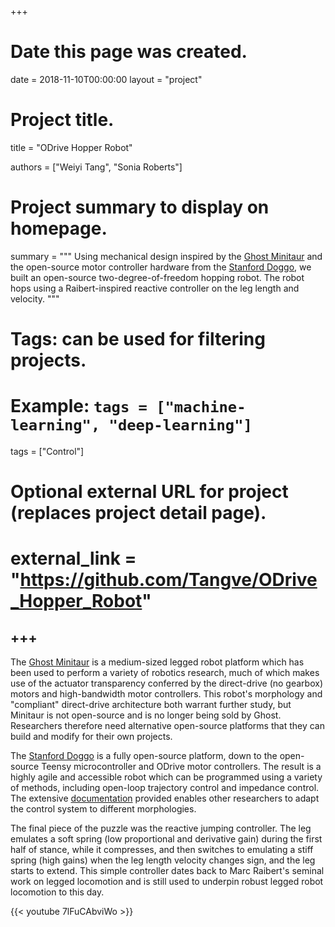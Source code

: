 +++
# Date this page was created.
date = 2018-11-10T00:00:00
layout = "project"

# Project title.
title = "ODrive Hopper Robot"

authors = ["Weiyi Tang", "Sonia Roberts"]

# Project summary to display on homepage.
summary = """
Using mechanical design inspired by the [Ghost Minitaur](https://kodlab.seas.upenn.edu/robots/ghost-minitaur/) and the open-source motor controller hardware from the [Stanford Doggo](https://github.com/Nate711/StanfordDoggoProject), we built an open-source two-degree-of-freedom hopping robot. The robot hops using a Raibert-inspired reactive controller on the leg length and velocity.
 """

# Tags: can be used for filtering projects.
# Example: `tags = ["machine-learning", "deep-learning"]`
tags = ["Control"]

# Optional external URL for project (replaces project detail page).
# external_link = "https://github.com/Tangve/ODrive_Hopper_Robot"
+++
---
The [Ghost Minitaur](https://kodlab.seas.upenn.edu/robots/ghost-minitaur/) is a medium-sized legged robot platform which has been used to perform a variety of robotics research, much of which makes use of the actuator transparency conferred by the direct-drive (no gearbox) motors and high-bandwidth motor controllers. This robot's morphology and "compliant" direct-drive architecture both warrant further study, but Minitaur is not open-source and is no longer being sold by Ghost. Researchers therefore need alternative open-source platforms that they can build and modify for their own projects.

The [Stanford Doggo](https://github.com/Nate711/StanfordDoggoProject) is a fully open-source platform, down to the open-source Teensy microcontroller and ODrive motor controllers. The result is a highly agile and accessible robot which can be programmed using a variety of methods, including open-loop trajectory control and impedance control. The extensive [documentation](https://docs.odriverobotics.com/) provided enables other researchers to adapt the control system to different morphologies.

The final piece of the puzzle was the reactive jumping controller. The leg emulates a soft spring (low proportional and derivative gain) during the first half of stance, while it compresses, and then switches to emulating a stiff spring (high gains) when the leg length velocity changes sign, and the leg starts to extend. This simple controller dates back to Marc Raibert's seminal work on legged locomotion and is still used to underpin robust legged robot locomotion to this day.

{{< youtube 7lFuCAbviWo >}}

